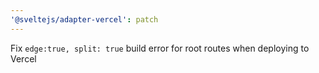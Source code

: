 ```yaml
---
'@sveltejs/adapter-vercel': patch
---
```


Fix `edge:true, split: true` build error for root routes when deploying to Vercel
